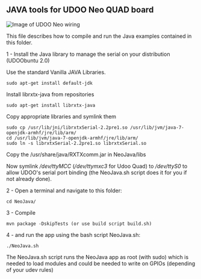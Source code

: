 JAVA tools for UDOO Neo QUAD board
-----------------

![Image of UDOO Neo wiring](http://static.b1project.com/images/NeoJava_UDOO_Neo_wiring.jpg)

This file describes how to compile and run the Java examples contained in this folder.

1 - Install the Java library to manage the serial on your distribution (UDOObuntu 2.0)

Use the standard Vanilla JAVA Libraries.

    sudo apt-get install default-jdk

Install librxtx-java from repositories

    sudo apt-get install librxtx-java

Copy appropriate libraries and symlink them

    sudo cp /usr/lib/jni/librxtxSerial-2.2pre1.so /usr/lib/jvm/java-7-openjdk-armhf/jre/lib/arm/ 
    cd /usr/lib/jvm/java-7-openjdk-armhf/jre/lib/arm/
    sudo ln -s librxtxSerial-2.2pre1.so librxtxSerial.so

Copy the /usr/share/java/RXTXcomm.jar in NeoJava/libs 

Now symlink _/dev/ttyMCC_ (_/dev/ttymxc3_ for Udoo Quad) to _/dev/ttyS0_ to allow UDOO's serial port binding (the NeoJava.sh script does it for you if not already done).

2 - Open a terminal and navigate to this folder:

    cd NeoJava/

3 - Compile 

	mvn package -DskipTests (or use build script build.sh)

4 - and run the app using the bash script NeoJava.sh:

    ./NeoJava.sh

The NeoJava.sh script runs the NeoJava app as root (with sudo) which is needed to load modules and could be needed to write on GPIOs (depending of your udev rules)
